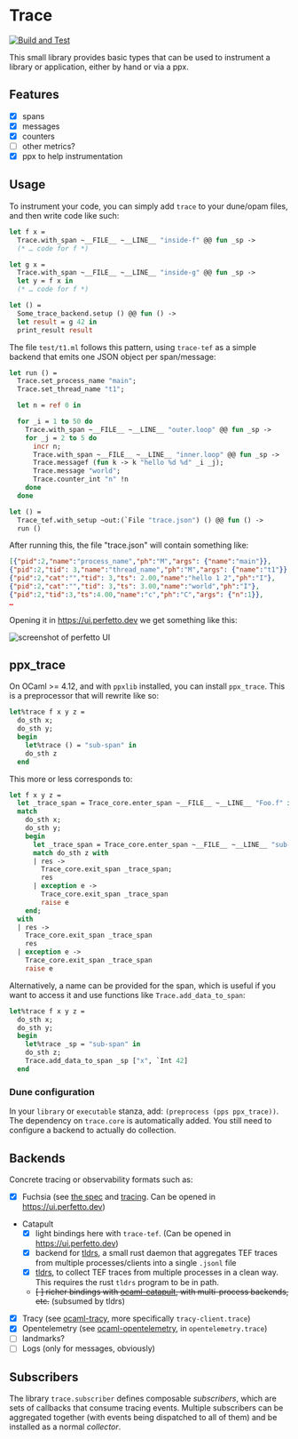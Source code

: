 
# Trace

[![Build and Test](https://github.com/c-cube/ocaml-trace/actions/workflows/main.yml/badge.svg)](https://github.com/c-cube/ocaml-trace/actions/workflows/main.yml)

This small library provides basic types that can be used to instrument
a library or application, either by hand or via a ppx.

## Features

- [x] spans
- [x] messages
- [x] counters
- [ ] other metrics?
- [x] ppx to help instrumentation

## Usage

To instrument your code, you can simply add `trace` to your dune/opam files, and then
write code like such:

```ocaml
let f x =
  Trace.with_span ~__FILE__ ~__LINE__ "inside-f" @@ fun _sp ->
  (* … code for f *)

let g x =
  Trace.with_span ~__FILE__ ~__LINE__ "inside-g" @@ fun _sp ->
  let y = f x in
  (* … code for f *)

let () =
  Some_trace_backend.setup () @@ fun () ->
  let result = g 42 in
  print_result result
```

The file `test/t1.ml` follows this pattern, using `trace-tef` as a simple backend
that emits one JSON object per span/message:

```ocaml
let run () =
  Trace.set_process_name "main";
  Trace.set_thread_name "t1";

  let n = ref 0 in

  for _i = 1 to 50 do
    Trace.with_span ~__FILE__ ~__LINE__ "outer.loop" @@ fun _sp ->
    for _j = 2 to 5 do
      incr n;
      Trace.with_span ~__FILE__ ~__LINE__ "inner.loop" @@ fun _sp ->
      Trace.messagef (fun k -> k "hello %d %d" _i _j);
      Trace.message "world";
      Trace.counter_int "n" !n
    done
  done

let () =
  Trace_tef.with_setup ~out:(`File "trace.json") () @@ fun () ->
  run ()
```

After running this, the file "trace.json" will contain something like:
```json
[{"pid":2,"name":"process_name","ph":"M","args": {"name":"main"}},
{"pid":2,"tid": 3,"name":"thread_name","ph":"M","args": {"name":"t1"}},
{"pid":2,"cat":"","tid": 3,"ts": 2.00,"name":"hello 1 2","ph":"I"},
{"pid":2,"cat":"","tid": 3,"ts": 3.00,"name":"world","ph":"I"},
{"pid":2,"tid":3,"ts":4.00,"name":"c","ph":"C","args": {"n":1}},
…
```

Opening it in https://ui.perfetto.dev we get something like this:

![screenshot of perfetto UI](media/ui.png)

## ppx_trace

On OCaml >= 4.12, and with `ppxlib` installed, you can install `ppx_trace`.
This is a preprocessor that will rewrite like so:

```ocaml
let%trace f x y z =
  do_sth x;
  do_sth y;
  begin
    let%trace () = "sub-span" in
    do_sth z
  end
```

This more or less corresponds to:

```ocaml
let f x y z =
  let _trace_span = Trace_core.enter_span ~__FILE__ ~__LINE__ "Foo.f" in
  match
    do_sth x;
    do_sth y;
    begin
      let _trace_span = Trace_core.enter_span ~__FILE__ ~__LINE__ "sub-span" in
      match do_sth z with
      | res ->
        Trace_core.exit_span _trace_span;
        res
      | exception e ->
        Trace_core.exit_span _trace_span
        raise e
    end;
  with
  | res ->
    Trace_core.exit_span _trace_span
    res
  | exception e ->
    Trace_core.exit_span _trace_span
    raise e
```

Alternatively, a name can be provided for the span, which is useful if you want
to access it and use functions like `Trace.add_data_to_span`:


```ocaml
let%trace f x y z =
  do_sth x;
  do_sth y;
  begin
    let%trace _sp = "sub-span" in
    do_sth z;
    Trace.add_data_to_span _sp ["x", `Int 42]
  end
```

### Dune configuration

In your `library` or `executable` stanza, add: `(preprocess (pps ppx_trace))`.
The dependency on `trace.core` is automatically added. You still need to
configure a backend to actually do collection.

## Backends

Concrete tracing or observability formats such as:

- [x] Fuchsia (see [the spec](https://fuchsia.dev/fuchsia-src/reference/tracing/trace-format) and [tracing](https://github.com/janestreet/tracing).
        Can be opened in https://ui.perfetto.dev)
- Catapult
  * [x] light bindings here with `trace-tef`.
        (Can be opened in https://ui.perfetto.dev)
  * [x] backend for [tldrs](https://github.com/imandra-ai/tldrs), a
        small rust daemon that aggregates TEF traces from multiple processes/clients
        into a single `.jsonl` file
  * [x] [tldrs](https://github.com/imandra-ai/tldrs), to collect TEF traces from multiple processes in a clean way.
        This requires the rust `tldrs` program to be in path.
  * ~~[ ] richer bindings with [ocaml-catapult](https://github.com/imandra-ai/catapult),
        with multi-process backends, etc.~~ (subsumed by tldrs)
- [x] Tracy (see [ocaml-tracy](https://github.com/imandra-ai/ocaml-tracy), more specifically `tracy-client.trace`)
- [x] Opentelemetry (see [ocaml-opentelemetry](https://github.com/imandra-ai/ocaml-opentelemetry/), in `opentelemetry.trace`)
- [ ] landmarks?
- [ ] Logs (only for messages, obviously)

## Subscribers

The library `trace.subscriber` defines composable _subscribers_, which are sets of callbacks
that consume tracing events.
Multiple subscribers can be aggregated together (with events being dispatched to all of them)
and be installed as a normal _collector_.
